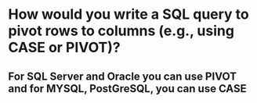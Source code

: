 # How would you write a SQL query to pivot rows to columns (e.g., using CASE or PIVOT)?

## For SQL Server and Oracle you can use PIVOT and for MYSQL, PostGreSQL, you can use CASE

